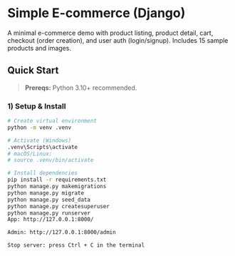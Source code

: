 # Simple E-commerce (Django)

A minimal e-commerce demo with product listing, product detail, cart, checkout (order creation), and user auth (login/signup). Includes 15 sample products and images.

## Quick Start

> **Prereqs:** Python 3.10+ recommended.

### 1) Setup & Install
```bash
# Create virtual environment
python -m venv .venv

# Activate (Windows)
.venv\Scripts\activate
# macOS/Linux:
# source .venv/bin/activate

# Install dependencies
pip install -r requirements.txt
python manage.py makemigrations
python manage.py migrate
python manage.py seed_data
python manage.py createsuperuser
python manage.py runserver
App: http://127.0.0.1:8000/

Admin: http://127.0.0.1:8000/admin

Stop server: press Ctrl + C in the terminal
